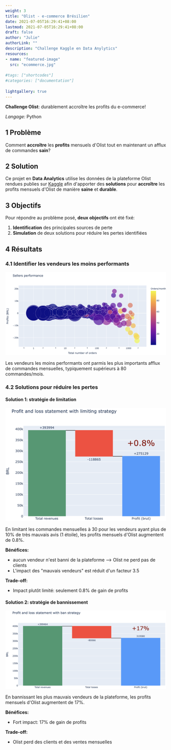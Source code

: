 ```yaml
---
weight: 3
title: "Olist - e-commerce Brésilien"
date: 2021-07-05T16:29:41+08:00
lastmod: 2021-07-05T16:29:41+08:00
draft: false
author: "Julie"
authorLink: ""
description: "Challenge Kaggle en Data Anylytics"
resources:
- name: "featured-image"
  src: "ecommerce.jpg"

#tags: ["shortcodes"]
#categories: ["documentation"]

lightgallery: true
---
```


**Challenge Olist**: durablement accroître les profits du e-commerce!

*Langage:* Python

<!--more-->

## 1 Problème

Comment **accroître** les **profits** mensuels d'Olist tout en maintenant un afflux de commandes **sain**? 

## 2 Solution

Ce projet en **Data Analytics** utilise les données de la plateforme Olist rendues publies sur [Kaggle](https://www.kaggle.com/olistbr/brazilian-ecommerce) afin d'apporter des **solutions** pour **accroître** les profits mensuels d'Olist de manière **saine** et **durable**.

## 3 Objectifs

Pour répondre au problème posé, **deux objectifs** ont été fixé:

1. **Identification** des principales sources de perte
2. **Simulation** de deux solutions pour réduire les pertes identifiées

## 4 Résultats

### 4.1 Identifier les vendeurs les moins performants

<img src="data_viz.png" alt="low-performing sellers" width="800"/>

Les vendeurs les moins performants ont parmis les plus importants afflux de commandes mensuelles, typiquement supérieurs à 80 commandes/mois.

### 4.2 Solutions pour réduire les pertes

#### **Solution 1:** stratégie de limitation

<img src="solution1.png" alt="first solution" width="600"/>

En limitant les commandes mensuelles à 30 pour les vendeurs ayant plus de 10% de très mauvais avis (1 étoile), les profits mensuels d'Olist augmentent de 0.8%.

**Bénéfices:** 
* aucun vendeur n'est banni de la plateforme --> Olist ne perd pas de clients
* L'impact des "mauvais vendeurs" est réduit d'un facteur 3.5

**Trade-off:**
* Impact plutôt limité: seulement 0.8% de gain de profits

#### **Solution 2:** stratégie de bannissement

<img src="solution2.png" alt="second solution" width="700"/>

En bannissant les plus mauvais vendeurs de la plateforme, les profits mensuels d'Olist augmentent de 17%.

**Bénéfices:** 
* Fort impact: 17% de gain de profits

**Trade-off:**
* Olist perd des clients et des ventes mensuelles